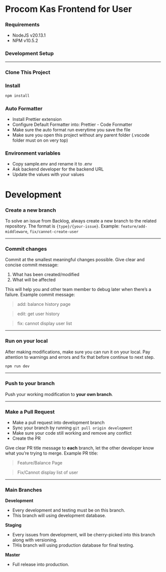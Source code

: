 # Procom Kas Frontend for User

### Requirements

- NodeJS v20.13.1
- NPM v10.5.2

### Development Setup

---

### Clone This Project

### Install

```bash
npm install
```

### Auto Formatter

- Install Prettier extension
- Configure Default Formatter into: Prettier - Code Formatter
- Make sure the auto format run everytime you save the file
- Make sure you open this project without any parent folder (.vscode folder must on on very top)

### Environment variables

- Copy sample.env and rename it to .env
- Ask backend developer for the backend URL
- Update the values with your values

# Development

### Create a new branch

To solve an issue from Backlog, always create a new branch to the related repository. The format is `{type}/{your-issue}`. Example:
`feature/add-middleware`, `fix/cannot-create-user`

---

### Commit changes

Commit at the smallest meaningful changes possible. Give clear and concise commit message:

1.  What has been created/modified
2.  What will be affected

This will help you and other team member to debug later when there’s a failure. Example commit message:

> add: balance history page

> edit: get user history

> fix: cannot display user list

---

### Run on your local

After making modifications, make sure you can run it on your local. Pay attention to warnings and errors and fix that before continue to next step.

```bash
npm run dev
```

---

### Push to your branch

Push your working modification to **your own branch**.

---

### Make a Pull Request

- Make a pull request into development branch
- Sync your branch by running `git pull origin development`
- Make sure your code still working and remove any conflict
- Create the PR

Give clear PR title message to **each** branch, let the other developer know what you’re trying to merge. Example PR title:

> Feature/Balance Page

> Fix/Cannot display list of user

---

### Main Branches

**Development**

- Every development and testing must be on this branch.
- This branch will using development database.

**Staging**

- Every issues from development, will be cherry-picked into this branch along with versioning.
- THis branch will using production database for final testing.

**Master**

- Full release into production.

